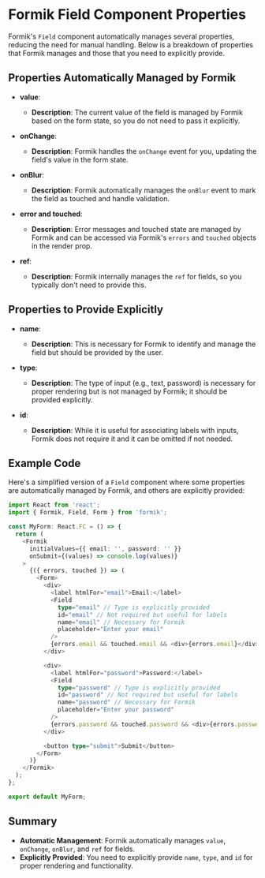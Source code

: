 # Formik Field Component Properties

Formik's `Field` component automatically manages several properties, reducing the need for manual handling. Below is a breakdown of properties that Formik manages and those that you need to explicitly provide.

## Properties Automatically Managed by Formik

- **value**:
  - **Description**: The current value of the field is managed by Formik based on the form state, so you do not need to pass it explicitly.

- **onChange**:
  - **Description**: Formik handles the `onChange` event for you, updating the field's value in the form state.

- **onBlur**:
  - **Description**: Formik automatically manages the `onBlur` event to mark the field as touched and handle validation.

- **error and touched**:
  - **Description**: Error messages and touched state are managed by Formik and can be accessed via Formik's `errors` and `touched` objects in the render prop.

- **ref**:
  - **Description**: Formik internally manages the `ref` for fields, so you typically don't need to provide this.

## Properties to Provide Explicitly

- **name**:
  - **Description**: This is necessary for Formik to identify and manage the field but should be provided by the user.

- **type**:
  - **Description**: The type of input (e.g., text, password) is necessary for proper rendering but is not managed by Formik; it should be provided explicitly.

- **id**:
  - **Description**: While it is useful for associating labels with inputs, Formik does not require it and it can be omitted if not needed.

## Example Code

Here's a simplified version of a `Field` component where some properties are automatically managed by Formik, and others are explicitly provided:

```typescript
import React from 'react';
import { Formik, Field, Form } from 'formik';

const MyForm: React.FC = () => {
  return (
    <Formik
      initialValues={{ email: '', password: '' }}
      onSubmit={(values) => console.log(values)}
    >
      {({ errors, touched }) => (
        <Form>
          <div>
            <label htmlFor="email">Email:</label>
            <Field
              type="email" // Type is explicitly provided
              id="email" // Not required but useful for labels
              name="email" // Necessary for Formik
              placeholder="Enter your email"
            />
            {errors.email && touched.email && <div>{errors.email}</div>}
          </div>

          <div>
            <label htmlFor="password">Password:</label>
            <Field
              type="password" // Type is explicitly provided
              id="password" // Not required but useful for labels
              name="password" // Necessary for Formik
              placeholder="Enter your password"
            />
            {errors.password && touched.password && <div>{errors.password}</div>}
          </div>

          <button type="submit">Submit</button>
        </Form>
      )}
    </Formik>
  );
};

export default MyForm;
```

## Summary

- **Automatic Management**: Formik automatically manages `value`, `onChange`, `onBlur`, and `ref` for fields.
- **Explicitly Provided**: You need to explicitly provide `name`, `type`, and `id` for proper rendering and functionality.
